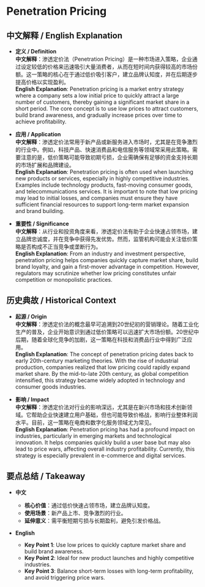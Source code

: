 # Penetration Pricing

## 中文解释 / English Explanation

* **定义 / Definition**  
  **中文解释**：渗透定价法（Penetration Pricing）是一种市场进入策略，企业通过设定较低的价格来迅速吸引大量消费者，从而在短时间内获得较高的市场份额。这一策略的核心在于通过低价吸引客户，建立品牌认知度，并在后期逐步提高价格以实现盈利。  
  **English Explanation**: Penetration pricing is a market entry strategy where a company sets a low initial price to quickly attract a large number of customers, thereby gaining a significant market share in a short period. The core concept is to use low prices to attract customers, build brand awareness, and gradually increase prices over time to achieve profitability.

* **应用 / Application**  
  **中文解释**：渗透定价法常用于新产品或新服务进入市场时，尤其是在竞争激烈的行业中。例如，科技产品、快速消费品和电信服务等领域常采用此策略。需要注意的是，低价策略可能导致初期亏损，企业需确保有足够的资金支持长期的市场扩展和品牌建设。  
  **English Explanation**: Penetration pricing is often used when launching new products or services, especially in highly competitive industries. Examples include technology products, fast-moving consumer goods, and telecommunications services. It is important to note that low pricing may lead to initial losses, and companies must ensure they have sufficient financial resources to support long-term market expansion and brand building.

* **重要性 / Significance**  
  **中文解释**：从行业和投资角度来看，渗透定价法有助于企业快速占领市场，建立品牌忠诚度，并在竞争中获得先发优势。然而，监管机构可能会关注低价策略是否构成不正当竞争或垄断行为。  
  **English Explanation**: From an industry and investment perspective, penetration pricing helps companies quickly capture market share, build brand loyalty, and gain a first-mover advantage in competition. However, regulators may scrutinize whether low pricing constitutes unfair competition or monopolistic practices.

## 历史典故 / Historical Context

* **起源 / Origin**  
  **中文解释**：渗透定价法的概念最早可追溯到20世纪初的营销理论。随着工业化生产的普及，企业开始意识到通过低价策略可以迅速扩大市场份额。20世纪中后期，随着全球化竞争的加剧，这一策略在科技和消费品行业中得到广泛应用。  
  **English Explanation**: The concept of penetration pricing dates back to early 20th-century marketing theories. With the rise of industrial production, companies realized that low pricing could rapidly expand market share. By the mid-to-late 20th century, as global competition intensified, this strategy became widely adopted in technology and consumer goods industries.

* **影响 / Impact**  
  **中文解释**：渗透定价法对行业的影响深远，尤其是在新兴市场和技术创新领域。它帮助企业快速建立用户基础，但也可能导致价格战，影响行业整体利润水平。目前，这一策略在电商和数字化服务领域尤为常见。  
  **English Explanation**: Penetration pricing has had a profound impact on industries, particularly in emerging markets and technological innovation. It helps companies quickly build a user base but may also lead to price wars, affecting overall industry profitability. Currently, this strategy is especially prevalent in e-commerce and digital services.

## 要点总结 / Takeaway

* **中文**  
  - **核心价值**：通过低价快速占领市场，建立品牌认知度。  
  - **使用场景**：新产品上市、竞争激烈的行业。  
  - **延伸意义**：需平衡短期亏损与长期盈利，避免引发价格战。  

* **English**  
  - **Key Point 1**: Use low prices to quickly capture market share and build brand awareness.  
  - **Key Point 2**: Ideal for new product launches and highly competitive industries.  
  - **Key Point 3**: Balance short-term losses with long-term profitability, and avoid triggering price wars.
